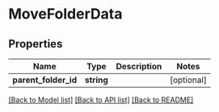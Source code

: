# MoveFolderData

## Properties
Name | Type | Description | Notes
------------ | ------------- | ------------- | -------------
**parent_folder_id** | **string** |  | [optional] 

[[Back to Model list]](../README.md#documentation-for-models) [[Back to API list]](../README.md#documentation-for-api-endpoints) [[Back to README]](../README.md)


